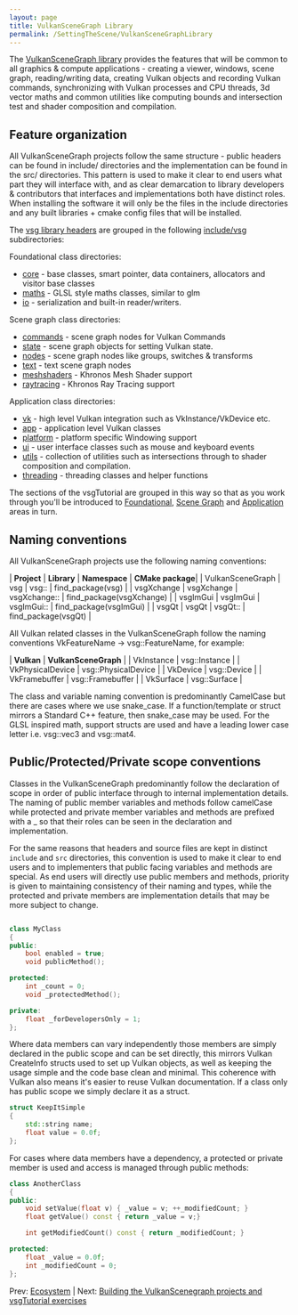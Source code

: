 ```yaml
---
layout: page
title: VulkanSceneGraph Library
permalink: /SettingTheScene/VulkanSceneGraphLibrary
---
```


The [VulkanSceneGraph library](https://github.com/vsg-dev/VulkanSceneGraph/) provides the features that will be common to all graphics & compute applications - creating a viewer, windows, scene graph, reading/writing data, creating Vulkan objects and recording Vulkan commands, synchronizing with Vulkan processes and CPU threads, 3d vector maths and common utilities like computing bounds and intersection test and shader composition and compilation.

## Feature organization

All VulkanSceneGraph projects follow the same structure - public headers can be found in include/ directories and the implementation can be found in the src/ directories. This pattern is used to make it clear to end users what part they will interface with, and as clear demarcation to library developers & contributors that interfaces and implementations both have distinct roles. When installing the software it will only be the files in the include directories and any built libraries + cmake config files that will be installed.

The [vsg library headers](https://github.com/vsg-dev/VulkanSceneGraph/tree/master/include/vsg) are grouped in the following [include/vsg](https://github.com/vsg-dev/VulkanSceneGraph/tree/master/include/vsg/) subdirectories:

Foundational class directories:
* [core](https://github.com/vsg-dev/VulkanSceneGraph/tree/master/include/vsg/core) - base classes, smart pointer, data containers, allocators and visitor base classes
* [maths](https://github.com/vsg-dev/VulkanSceneGraph/tree/master/include/vsg/maths) - GLSL style maths classes, similar to glm
* [io](https://github.com/vsg-dev/VulkanSceneGraph/tree/master/include/vsg/io) - serialization and built-in reader/writers.

Scene graph class directories:
* [commands](https://github.com/vsg-dev/VulkanSceneGraph/tree/master/include/vsg/commands) - scene graph nodes for Vulkan Commands
* [state](https://github.com/vsg-dev/VulkanSceneGraph/tree/master/include/vsg/state) - scene graph objects for setting Vulkan state.
* [nodes](https://github.com/vsg-dev/VulkanSceneGraph/tree/master/include/vsg/) - scene graph nodes like groups, switches & transforms
* [text](https://github.com/vsg-dev/VulkanSceneGraph/tree/master/include/vsg/text) - text scene graph nodes
* [meshshaders](https://github.com/vsg-dev/VulkanSceneGraph/tree/master/include/vsg/meshshaders) - Khronos Mesh Shader support
* [raytracing](https://github.com/vsg-dev/VulkanSceneGraph/tree/master/include/vsg/raytracing) - Khronos Ray Tracing support

Application class directories:
* [vk](https://github.com/vsg-dev/VulkanSceneGraph/tree/master/include/vsg/vk) - high level Vulkan integration such as VkInstance/VkDevice etc.
* [app](https://github.com/vsg-dev/VulkanSceneGraph/tree/master/include/vsg/app) - application level Vulkan classes
* [platform](https://github.com/vsg-dev/VulkanSceneGraph/tree/master/include/vsg/platform) - platform specific Windowing support
* [ui](https://github.com/vsg-dev/VulkanSceneGraph/tree/master/include/vsg/ui) - user interface classes such as mouse and keyboard events
* [utils](https://github.com/vsg-dev/VulkanSceneGraph/tree/master/include/vsg/utils) - collection of utilities such as intersections through to shader composition and compilation.
* [threading](https://github.com/vsg-dev/VulkanSceneGraph/tree/master/include/vsg/threading) - threading classes and helper functions

The sections of the vsgTutorial are grouped in this way so that as you work through you'll be introduced to [Foundational](../foundations.md), [Scene Graph](../scenegraph.md) and [Application](../application.md) areas in turn.

## Naming conventions

All VulkanSceneGraph projects use the following naming conventions:

| **Project** | **Library** | **Namespace** | **CMake package**|
| VulkanSceneGraph | vsg | vsg:: | find_package(vsg) |
| vsgXchange | vsgXchange | vsgXchange:: | find_package(vsgXchange) |
| vsgImGui | vsgImGui | vsgImGui:: | find_package(vsgImGui) |
| vsgQt | vsgQt | vsgQt:: | find_package(vsgQt) |

All Vulkan related classes in the VulkanSceneGraph follow the naming conventions VkFeatureName -> vsg::FeatureName, for example:

| **Vulkan** | **VulkanSceneGraph** |
| VkInstance | vsg::Instance |
| VkPhysicalDevice | vsg::PhysicalDevice |
| VkDevice | vsg::Device |
| VkFramebuffer | vsg::Framebuffer |
| VkSurface | vsg::Surface |

The class and variable naming convention is predominantly CamelCase but there are cases where we use snake_case. If a function/template or struct mirrors a Standard C++ feature, then snake_case may be used. For the GLSL inspired math, support structs are used and have a leading lower case letter i.e. vsg::vec3 and vsg::mat4.

## Public/Protected/Private scope conventions

Classes in the VulkanSceneGraph predominantly follow the declaration of scope in order of public interface through to internal implementation details. The naming of public member variables and methods follow camelCase while protected and private member variables and methods are prefixed with a _ so that their roles can be seen in the declaration and implementation.

For the same reasons that headers and source files are kept in distinct `include` and `src` directories, this convention is used to make it clear to end users and to implementers that public facing variables and methods are special. As end users will directly use public members and methods, priority is given to maintaining consistency of their naming and types, while the protected and private members are implementation details that may be more subject to change.

~~~ cpp

class MyClass
{
public:
    bool enabled = true;
    void publicMethod();

protected:
    int _count = 0;
    void _protectedMethod();

private:
    float _forDevelopersOnly = 1;
};
~~~

Where data members can vary independently those members are simply declared in the public scope and can be set directly, this mirrors Vulkan CreateInfo structs used to set up Vulkan objects, as well as keeping the usage simple and the code base clean and minimal. This coherence with Vulkan also means it's easier to reuse Vulkan documentation. If a class only has public scope we simply declare it as a struct.

~~~ cpp
struct KeepItSimple
{
    std::string name;
    float value = 0.0f;
};
~~~

For cases where data members have a dependency, a protected or private member is used and access is managed through public methods:

~~~ cpp
class AnotherClass
{
public:
    void setValue(float v) { _value = v; ++_modifiedCount; }
    float getValue() const { return _value = v;}

    int getModifiedCount() const { return _modifiedCount; }

protected:
    float _value = 0.0f;
    int _modifiedCount = 0;
};
~~~

Prev: [Ecosystem](Ecosystem.md) | Next: [Building the VulkanScenegraph projects and vsgTutorial exercises](BuildingVulkanSceneGraph.md)
